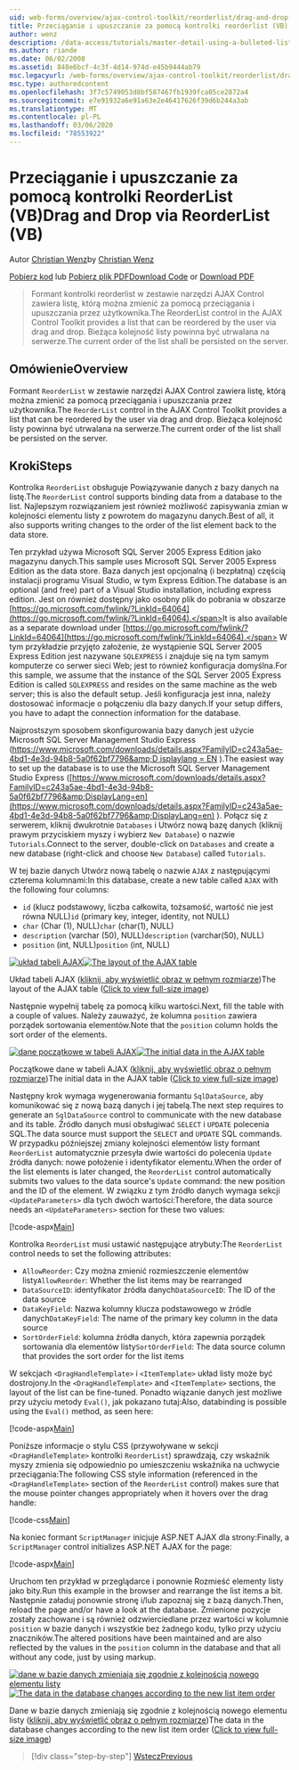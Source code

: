 ```yaml
---
uid: web-forms/overview/ajax-control-toolkit/reorderlist/drag-and-drop-via-reorderlist-vb
title: Przeciąganie i upuszczanie za pomocą kontrolki reorderlist (VB) | Microsoft Docs
author: wenz
description: /data-access/tutorials/master-detail-using-a-bulleted-list-of-master-records-with-a-details-datalist-vb
ms.author: riande
ms.date: 06/02/2008
ms.assetid: 848e6bcf-4c3f-4d14-974d-e45b9444ab79
msc.legacyurl: /web-forms/overview/ajax-control-toolkit/reorderlist/drag-and-drop-via-reorderlist-vb
msc.type: authoredcontent
ms.openlocfilehash: 3f7c5749053d8bf587467fb1939fca05ce2872a4
ms.sourcegitcommit: e7e91932a6e91a63e2e46417626f39d6b244a3ab
ms.translationtype: MT
ms.contentlocale: pl-PL
ms.lasthandoff: 03/06/2020
ms.locfileid: "78553922"
---
```

# <a name="drag-and-drop-via-reorderlist-vb"></a><span data-ttu-id="2683a-103">Przeciąganie i upuszczanie za pomocą kontrolki ReorderList (VB)</span><span class="sxs-lookup"><span data-stu-id="2683a-103">Drag and Drop via ReorderList (VB)</span></span>

<span data-ttu-id="2683a-104">Autor [Christian Wenz](https://github.com/wenz)</span><span class="sxs-lookup"><span data-stu-id="2683a-104">by [Christian Wenz](https://github.com/wenz)</span></span>

<span data-ttu-id="2683a-105">[Pobierz kod](https://download.microsoft.com/download/9/3/f/93f8daea-bebd-4821-833b-95205389c7d0/ReorderList5.vb.zip) lub [Pobierz plik PDF](https://download.microsoft.com/download/2/d/c/2dc10e34-6983-41d4-9c08-f78f5387d32b/reorderlist5VB.pdf)</span><span class="sxs-lookup"><span data-stu-id="2683a-105">[Download Code](https://download.microsoft.com/download/9/3/f/93f8daea-bebd-4821-833b-95205389c7d0/ReorderList5.vb.zip) or [Download PDF](https://download.microsoft.com/download/2/d/c/2dc10e34-6983-41d4-9c08-f78f5387d32b/reorderlist5VB.pdf)</span></span>

> <span data-ttu-id="2683a-106">Formant kontrolki reorderlist w zestawie narzędzi AJAX Control zawiera listę, którą można zmienić za pomocą przeciągania i upuszczania przez użytkownika.</span><span class="sxs-lookup"><span data-stu-id="2683a-106">The ReorderList control in the AJAX Control Toolkit provides a list that can be reordered by the user via drag and drop.</span></span> <span data-ttu-id="2683a-107">Bieżąca kolejność listy powinna być utrwalana na serwerze.</span><span class="sxs-lookup"><span data-stu-id="2683a-107">The current order of the list shall be persisted on the server.</span></span>

## <a name="overview"></a><span data-ttu-id="2683a-108">Omówienie</span><span class="sxs-lookup"><span data-stu-id="2683a-108">Overview</span></span>

<span data-ttu-id="2683a-109">Formant `ReorderList` w zestawie narzędzi AJAX Control zawiera listę, którą można zmienić za pomocą przeciągania i upuszczania przez użytkownika.</span><span class="sxs-lookup"><span data-stu-id="2683a-109">The `ReorderList` control in the AJAX Control Toolkit provides a list that can be reordered by the user via drag and drop.</span></span> <span data-ttu-id="2683a-110">Bieżąca kolejność listy powinna być utrwalana na serwerze.</span><span class="sxs-lookup"><span data-stu-id="2683a-110">The current order of the list shall be persisted on the server.</span></span>

## <a name="steps"></a><span data-ttu-id="2683a-111">Kroki</span><span class="sxs-lookup"><span data-stu-id="2683a-111">Steps</span></span>

<span data-ttu-id="2683a-112">Kontrolka `ReorderList` obsługuje Powiązywanie danych z bazy danych na listę.</span><span class="sxs-lookup"><span data-stu-id="2683a-112">The `ReorderList` control supports binding data from a database to the list.</span></span> <span data-ttu-id="2683a-113">Najlepszym rozwiązaniem jest również możliwość zapisywania zmian w kolejności elementu listy z powrotem do magazynu danych.</span><span class="sxs-lookup"><span data-stu-id="2683a-113">Best of all, it also supports writing changes to the order of the list element back to the data store.</span></span>

<span data-ttu-id="2683a-114">Ten przykład używa Microsoft SQL Server 2005 Express Edition jako magazynu danych.</span><span class="sxs-lookup"><span data-stu-id="2683a-114">This sample uses Microsoft SQL Server 2005 Express Edition as the data store.</span></span> <span data-ttu-id="2683a-115">Baza danych jest opcjonalną (i bezpłatną) częścią instalacji programu Visual Studio, w tym Express Edition.</span><span class="sxs-lookup"><span data-stu-id="2683a-115">The database is an optional (and free) part of a Visual Studio installation, including express edition.</span></span> <span data-ttu-id="2683a-116">Jest on również dostępny jako osobny plik do pobrania w obszarze [https://go.microsoft.com/fwlink/?LinkId=64064](https://go.microsoft.com/fwlink/?LinkId=64064).</span><span class="sxs-lookup"><span data-stu-id="2683a-116">It is also available as a separate download under [https://go.microsoft.com/fwlink/?LinkId=64064](https://go.microsoft.com/fwlink/?LinkId=64064).</span></span> <span data-ttu-id="2683a-117">W tym przykładzie przyjęto założenie, że wystąpienie SQL Server 2005 Express Edition jest nazywane `SQLEXPRESS` i znajduje się na tym samym komputerze co serwer sieci Web; jest to również konfiguracja domyślna.</span><span class="sxs-lookup"><span data-stu-id="2683a-117">For this sample, we assume that the instance of the SQL Server 2005 Express Edition is called `SQLEXPRESS` and resides on the same machine as the web server; this is also the default setup.</span></span> <span data-ttu-id="2683a-118">Jeśli konfiguracja jest inna, należy dostosować informacje o połączeniu dla bazy danych.</span><span class="sxs-lookup"><span data-stu-id="2683a-118">If your setup differs, you have to adapt the connection information for the database.</span></span>

<span data-ttu-id="2683a-119">Najprostszym sposobem skonfigurowania bazy danych jest użycie Microsoft SQL Server Management Studio Express ([https://www.microsoft.com/downloads/details.aspx?FamilyID=c243a5ae-4bd1-4e3d-94b8-5a0f62bf7796&amp;D isplaylang = EN](https://www.microsoft.com/downloads/details.aspx?FamilyID=c243a5ae-4bd1-4e3d-94b8-5a0f62bf7796&amp;DisplayLang=en) ).</span><span class="sxs-lookup"><span data-stu-id="2683a-119">The easiest way to set up the database is to use the Microsoft SQL Server Management Studio Express ([https://www.microsoft.com/downloads/details.aspx?FamilyID=c243a5ae-4bd1-4e3d-94b8-5a0f62bf7796&amp;DisplayLang=en](https://www.microsoft.com/downloads/details.aspx?FamilyID=c243a5ae-4bd1-4e3d-94b8-5a0f62bf7796&amp;DisplayLang=en) ).</span></span> <span data-ttu-id="2683a-120">Połącz się z serwerem, kliknij dwukrotnie `Databases` i Utwórz nową bazę danych (kliknij prawym przyciskiem myszy i wybierz `New Database`) o nazwie `Tutorials`.</span><span class="sxs-lookup"><span data-stu-id="2683a-120">Connect to the server, double-click on `Databases` and create a new database (right-click and choose `New Database`) called `Tutorials`.</span></span>

<span data-ttu-id="2683a-121">W tej bazie danych Utwórz nową tabelę o nazwie `AJAX` z następującymi czterema kolumnami:</span><span class="sxs-lookup"><span data-stu-id="2683a-121">In this database, create a new table called `AJAX` with the following four columns:</span></span>

- <span data-ttu-id="2683a-122">`id` (klucz podstawowy, liczba całkowita, tożsamość, wartość nie jest równa NULL)</span><span class="sxs-lookup"><span data-stu-id="2683a-122">`id` (primary key, integer, identity, not NULL)</span></span>
- <span data-ttu-id="2683a-123">`char` (Char (1), NULL)</span><span class="sxs-lookup"><span data-stu-id="2683a-123">`char` (char(1), NULL)</span></span>
- <span data-ttu-id="2683a-124">`description` (varchar (50), NULL)</span><span class="sxs-lookup"><span data-stu-id="2683a-124">`description` (varchar(50), NULL)</span></span>
- <span data-ttu-id="2683a-125">`position` (int, NULL)</span><span class="sxs-lookup"><span data-stu-id="2683a-125">`position` (int, NULL)</span></span>

<span data-ttu-id="2683a-126">[![układ tabeli AJAX](drag-and-drop-via-reorderlist-vb/_static/image2.png)](drag-and-drop-via-reorderlist-vb/_static/image1.png)</span><span class="sxs-lookup"><span data-stu-id="2683a-126">[![The layout of the AJAX table](drag-and-drop-via-reorderlist-vb/_static/image2.png)](drag-and-drop-via-reorderlist-vb/_static/image1.png)</span></span>

<span data-ttu-id="2683a-127">Układ tabeli AJAX ([kliknij, aby wyświetlić obraz w pełnym rozmiarze](drag-and-drop-via-reorderlist-vb/_static/image3.png))</span><span class="sxs-lookup"><span data-stu-id="2683a-127">The layout of the AJAX table ([Click to view full-size image](drag-and-drop-via-reorderlist-vb/_static/image3.png))</span></span>

<span data-ttu-id="2683a-128">Następnie wypełnij tabelę za pomocą kilku wartości.</span><span class="sxs-lookup"><span data-stu-id="2683a-128">Next, fill the table with a couple of values.</span></span> <span data-ttu-id="2683a-129">Należy zauważyć, że kolumna `position` zawiera porządek sortowania elementów.</span><span class="sxs-lookup"><span data-stu-id="2683a-129">Note that the `position` column holds the sort order of the elements.</span></span>

<span data-ttu-id="2683a-130">[![dane początkowe w tabeli AJAX](drag-and-drop-via-reorderlist-vb/_static/image5.png)](drag-and-drop-via-reorderlist-vb/_static/image4.png)</span><span class="sxs-lookup"><span data-stu-id="2683a-130">[![The initial data in the AJAX table](drag-and-drop-via-reorderlist-vb/_static/image5.png)](drag-and-drop-via-reorderlist-vb/_static/image4.png)</span></span>

<span data-ttu-id="2683a-131">Początkowe dane w tabeli AJAX ([kliknij, aby wyświetlić obraz o pełnym rozmiarze](drag-and-drop-via-reorderlist-vb/_static/image6.png))</span><span class="sxs-lookup"><span data-stu-id="2683a-131">The initial data in the AJAX table ([Click to view full-size image](drag-and-drop-via-reorderlist-vb/_static/image6.png))</span></span>

<span data-ttu-id="2683a-132">Następny krok wymaga wygenerowania formantu `SqlDataSource`, aby komunikować się z nową bazą danych i jej tabelą.</span><span class="sxs-lookup"><span data-stu-id="2683a-132">The next step requires to generate an `SqlDataSource` control to communicate with the new database and its table.</span></span> <span data-ttu-id="2683a-133">Źródło danych musi obsługiwać `SELECT` i `UPDATE` polecenia SQL.</span><span class="sxs-lookup"><span data-stu-id="2683a-133">The data source must support the `SELECT` and `UPDATE` SQL commands.</span></span> <span data-ttu-id="2683a-134">W przypadku późniejszej zmiany kolejności elementów listy formant `ReorderList` automatycznie przesyła dwie wartości do polecenia `Update` źródła danych: nowe położenie i identyfikator elementu.</span><span class="sxs-lookup"><span data-stu-id="2683a-134">When the order of the list elements is later changed, the `ReorderList` control automatically submits two values to the data source's `Update` command: the new position and the ID of the element.</span></span> <span data-ttu-id="2683a-135">W związku z tym źródło danych wymaga sekcji `<UpdateParameters>` dla tych dwóch wartości:</span><span class="sxs-lookup"><span data-stu-id="2683a-135">Therefore, the data source needs an `<UpdateParameters>` section for these two values:</span></span>

[!code-aspx[Main](drag-and-drop-via-reorderlist-vb/samples/sample1.aspx)]

<span data-ttu-id="2683a-136">Kontrolka `ReorderList` musi ustawić następujące atrybuty:</span><span class="sxs-lookup"><span data-stu-id="2683a-136">The `ReorderList` control needs to set the following attributes:</span></span>

- <span data-ttu-id="2683a-137">`AllowReorder`: Czy można zmienić rozmieszczenie elementów listy</span><span class="sxs-lookup"><span data-stu-id="2683a-137">`AllowReorder`: Whether the list items may be rearranged</span></span>
- <span data-ttu-id="2683a-138">`DataSourceID`: identyfikator źródła danych</span><span class="sxs-lookup"><span data-stu-id="2683a-138">`DataSourceID`: The ID of the data source</span></span>
- <span data-ttu-id="2683a-139">`DataKeyField`: Nazwa kolumny klucza podstawowego w źródle danych</span><span class="sxs-lookup"><span data-stu-id="2683a-139">`DataKeyField`: The name of the primary key column in the data source</span></span>
- <span data-ttu-id="2683a-140">`SortOrderField`: kolumna źródła danych, która zapewnia porządek sortowania dla elementów listy</span><span class="sxs-lookup"><span data-stu-id="2683a-140">`SortOrderField`: The data source column that provides the sort order for the list items</span></span>

<span data-ttu-id="2683a-141">W sekcjach `<DragHandleTemplate>` i `<ItemTemplate>` układ listy może być dostrojony.</span><span class="sxs-lookup"><span data-stu-id="2683a-141">In the `<DragHandleTemplate>` and `<ItemTemplate>` sections, the layout of the list can be fine-tuned.</span></span> <span data-ttu-id="2683a-142">Ponadto wiązanie danych jest możliwe przy użyciu metody `Eval()`, jak pokazano tutaj:</span><span class="sxs-lookup"><span data-stu-id="2683a-142">Also, databinding is possible using the `Eval()` method, as seen here:</span></span>

[!code-aspx[Main](drag-and-drop-via-reorderlist-vb/samples/sample2.aspx)]

<span data-ttu-id="2683a-143">Poniższe informacje o stylu CSS (przywoływane w sekcji `<DragHandleTemplate>` kontrolki `ReorderList`) sprawdzają, czy wskaźnik myszy zmienia się odpowiednio po umieszczeniu wskaźnika na uchwycie przeciągania:</span><span class="sxs-lookup"><span data-stu-id="2683a-143">The following CSS style information (referenced in the `<DragHandleTemplate>` section of the `ReorderList` control) makes sure that the mouse pointer changes appropriately when it hovers over the drag handle:</span></span>

[!code-css[Main](drag-and-drop-via-reorderlist-vb/samples/sample3.css)]

<span data-ttu-id="2683a-144">Na koniec formant `ScriptManager` inicjuje ASP.NET AJAX dla strony:</span><span class="sxs-lookup"><span data-stu-id="2683a-144">Finally, a `ScriptManager` control initializes ASP.NET AJAX for the page:</span></span>

[!code-aspx[Main](drag-and-drop-via-reorderlist-vb/samples/sample4.aspx)]

<span data-ttu-id="2683a-145">Uruchom ten przykład w przeglądarce i ponownie Rozmieść elementy listy jako bity.</span><span class="sxs-lookup"><span data-stu-id="2683a-145">Run this example in the browser and rearrange the list items a bit.</span></span> <span data-ttu-id="2683a-146">Następnie załaduj ponownie stronę i/lub zapoznaj się z bazą danych.</span><span class="sxs-lookup"><span data-stu-id="2683a-146">Then, reload the page and/or have a look at the database.</span></span> <span data-ttu-id="2683a-147">Zmienione pozycje zostały zachowane i są również odzwierciedlane przez wartości w kolumnie `position` w bazie danych i wszystkie bez żadnego kodu, tylko przy użyciu znaczników.</span><span class="sxs-lookup"><span data-stu-id="2683a-147">The altered positions have been maintained and are also reflected by the values in the `position` column in the database and that all without any code, just by using markup.</span></span>

<span data-ttu-id="2683a-148">[![dane w bazie danych zmieniają się zgodnie z kolejnością nowego elementu listy](drag-and-drop-via-reorderlist-vb/_static/image8.png)](drag-and-drop-via-reorderlist-vb/_static/image7.png)</span><span class="sxs-lookup"><span data-stu-id="2683a-148">[![The data in the database changes according to the new list item order](drag-and-drop-via-reorderlist-vb/_static/image8.png)](drag-and-drop-via-reorderlist-vb/_static/image7.png)</span></span>

<span data-ttu-id="2683a-149">Dane w bazie danych zmieniają się zgodnie z kolejnością nowego elementu listy ([kliknij, aby wyświetlić obraz o pełnym rozmiarze](drag-and-drop-via-reorderlist-vb/_static/image9.png))</span><span class="sxs-lookup"><span data-stu-id="2683a-149">The data in the database changes according to the new list item order ([Click to view full-size image](drag-and-drop-via-reorderlist-vb/_static/image9.png))</span></span>

> [!div class="step-by-step"]
> [<span data-ttu-id="2683a-150">Wstecz</span><span class="sxs-lookup"><span data-stu-id="2683a-150">Previous</span></span>](using-postbacks-with-reorderlist-vb.md)
